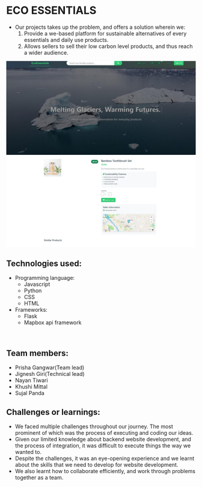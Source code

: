<h1>ECO ESSENTIALS</h1>
<ul>
<li>Our projects takes up the problem, and offers a solution wherein we:
<ol><li>Provide a we-based platform for sustainable alternatives of every essentials and daily use products.</li>
<li>Allows sellers to sell their low carbon level products, and thus reach a wider audience.</li>
</li>
</ul>
<img src = "https://github.com/jinx-web/TEAM-JUGAAD/blob/master/eefrontpagenew.jpeg"></img>
<br>
<img src = "https://github.com/jinx-web/TEAM-JUGAAD/blob/master/eebuyingpage.jpeg"></img>
<h2>Technologies used:</h2>
<ul>
<li>Programming language: 
<ul><li>Javascript</li>
<li>Python</li>
<li>CSS</li>
<li>HTML</li>
</ul>
</li>
<li>Frameworks: 
<ul><li>Flask</li>
<li>Mapbox api framework</li>
</ul>
</li>
</ul>
<br>
<h2>Team members: </h2>
<ul>
<li>Prisha Gangwar(Team lead)</li>
<li>Jignesh Giri(Technical lead)</li>
<li>Nayan Tiwari</li>
<li>Khushi Mittal</li>
<li>Sujal Panda</li>
</ul>
<h2>Challenges or learnings:</h2>
<ul>
<li>We faced multiple challenges throughout our journey. The most prominent of which was the process of executing and coding our ideas.</li>
<li>Given our limited knowledge about backend website development, and the process of integration, it was difficult to execute things the way we wanted to.</li>
<li>Despite the challenges, it was an eye-opening experience and we learnt about the skills that we need to develop for website development.</li>
<li>We also learnt how to collaborate efficiently, and work through problems together as a team.</li>
</ul>





